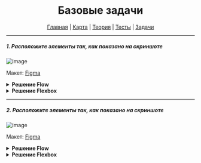 <div align="center">

# Базовые задачи

[Главная](https://github.com/dollaween/junior-roadmap/)
|
[Карта](/roadmap/README.md)
|
[Теория](/theory/README.md)
|
[Тесты](/tests/README.md)
|
[Задачи](/tasks/README.md)

</div>

---

##### 1. Расположите элементы так, как показано на скриншоте

![image](https://user-images.githubusercontent.com/48933270/122679095-3071fe80-d1f2-11eb-994d-b2c48dd95686.png)

Макет: [Figma](https://www.figma.com/file/PnnS2RDlKkxS20vZGoKTRy/Tasks?node-id=2%3A5)

<details><summary><b>Решение Flow</b></summary>
<p>

```html
<ul>
  <li>Home</li>
  <li>About</li>
  <li>Contacts</li>
  <li>Service</li>
  <li>FAQ</li>
</ul>
```

```css
ul {
  width: max-content;
  margin: 30px auto;
  padding: 0;
}

li {
  display: inline-block;
  margin-right: 25px;
}

li:last-child {
  margin-right: 0;
}
```

</p>
</details>

<details><summary><b>Решение Flexbox</b></summary>
<p>

```html
<ul>
  <li>Home</li>
  <li>About</li>
  <li>Contacts</li>
  <li>Service</li>
  <li>FAQ</li>
</ul>
```

```css
ul {
  display: flex;
  width: max-content;
  margin: 30px auto;
  padding: 0;
  gap: 25px;
}

li {
  list-style: none;
}
```

</p>
</details>

---

##### 2. Расположите элементы так, как показано на скриншоте

![image](https://user-images.githubusercontent.com/48933270/122679706-91023b00-d1f4-11eb-8947-b87a118799ee.png)

Макет: [Figma](https://www.figma.com/file/PnnS2RDlKkxS20vZGoKTRy/Tasks?node-id=2%3A6)


<details><summary><b>Решение Flow</b></summary>
<p>

В качестве точки-разделителя, использован символ шрифта `•`.

```html
<ul>
  <li>Home</li>
  <li>About</li>
  <li>Contacts</li>
  <li>Service</li>
  <li>FAQ</li>
</ul>
```

```css
ul {
  width: max-content;
  margin: 30px auto;
  padding: 0;
}

li {
  display: inline-block;
  margin-right: 40px;
  position: relative;
}

li::after {
  content: '•';
  position: absolute;
  color: #aaa;
  top: 0;
  right: -23px;
}

li:last-child {
  margin-right: 0;
}

li:last-child::after {
  display: none;
}
```

</p>
</details>

<details><summary><b>Решение Flexbox</b></summary>
<p>

В качестве точки-разделителя сделан псевдоэлемент с размерами и фоном.
  
```html
<ul>
  <li>Home</li>
  <li>About</li>
  <li>Contacts</li>
  <li>Service</li>
  <li>FAQ</li>
</ul>
```

```css
ul {
  display: flex;
  width: max-content;
  margin: 30px auto;
  padding: 0;
  gap: 40px;
}

li {
  list-style: none;
  position: relative;
}

li::after {
  content: '';
  position: absolute;
  width: 5px;
  height: 5px;
  background: #aaa;
  border-radius: 50%;
  top: 50%;
  right: -23px;
  transform: translateY(-50%);
}

li:last-child::after {
  display: none;
}
```

</p>
</details>




